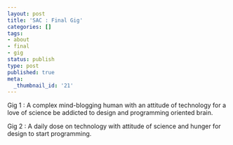 ```yaml
---
layout: post
title: 'SAC : Final Gig'
categories: []
tags:
- about
- final
- gig
status: publish
type: post
published: true
meta:
  _thumbnail_id: '21'
---
```

Gig 1 : A complex mind-blogging human with an attitude of technology for a love of science be addicted to design and programming oriented brain.

Gig 2 : A daily dose on technology with attitude of science and hunger for design to start programming.

